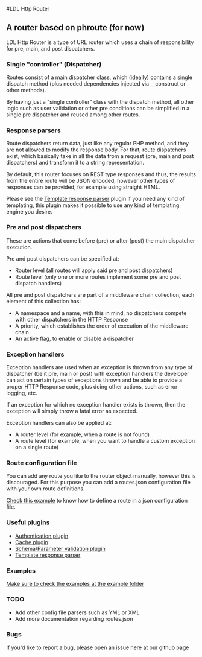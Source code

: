 #LDL Http Router

## A router based on phroute (for now)

LDL Http Router is a type of URL router which uses a chain of responsibility for pre, main, and post dispatchers.

### Single "controller" (Dispatcher)

Routes consist of a main dispatcher class, which (ideally) contains a single dispatch method 
(plus needed dependencies injected via __construct or other methods).

By having just a "single controller" class with the dispatch method, all other logic such as user validation or other 
pre conditions can be simplified in a single pre dispatcher and reused among other routes.

### Response parsers

Route dispatchers return data, just like any regular PHP method, and they are not allowed to modify the response body.
For that, route dispatchers exist, which basically take in all the data from a request (pre, main and post dispatchers)
and transform it to a string representation.

By default, this router focuses on REST type responses and thus, the results from the entire route
will be JSON encoded, however other types of responses can be provided, for example using straight HTML.

Please see the <a href="https://github.com/pthreat/ldl-http-router-template">Template response parser</a> plugin
if you need any kind of templating, this plugin makes it possible to use any kind of templating engine you desire.

### Pre and post dispatchers

These are actions that come before (pre) or after (post) the main dispatcher execution.

Pre and post dispatchers can be specified at: 

- Router level (all routes will apply said pre and post dispatchers)
- Route level (only one or more routes implement some pre and post dispatch handlers) 

All pre and post dispatchers are part of a middleware chain collection, each element of this collection has:

- A namespace and a name, with this in mind, no dispatchers compete with other dispatchers in the HTTP Response
- A priority, which establishes the order of execution of the middleware chain
- An active flag, to enable or disable a dispatcher 

### Exception handlers

Exception handlers are used when an exception is thrown from any type of dispatcher (be it pre, main or post)
with exception handlers the developer can act on certain types of exceptions thrown and be able to provide a proper 
HTTP Response code, plus doing other actions, such as error logging, etc. 
   
If an exception for which no exception handler exists is thrown, then the exception will simply throw a fatal error 
as expected.

Exception handlers can also be applied at: 

- A router level (for example, when a route is not found)
- A route level (for example, when you want to handle a custom exception on a single route)

### Route configuration file

You can add any route you like to the router object manually, however this is discouraged.
For this purpose you can add a routes.json configuration file with your own route definitions.

<a href="https://github.com/pthreat/ldl-http-router/blob/master/example/routes.json">Check this example</a> to know how to define a route in  a json configuration file.

### Useful plugins

- <a href="https://github.com/pthreat/ldl-http-router-auth">Authentication plugin</a>
- <a href="https://github.com/pthreat/ldl-http-router-cache">Cache plugin</a>
- <a href="https://github.com/pthreat/ldl-http-router-schema">Schema/Parameter validation plugin</a> 
- <a href="https://github.com/pthreat/ldl-http-router-template">Template response parser</a>

### Examples

<a href="https://github.com/pthreat/ldl-http-router/blob/master/example">Make sure to check the examples at the example folder</a>

### TODO

- Add other config file parsers such as YML or XML
- Add more documentation regarding routes.json

### Bugs

If you'd like to report a bug, please open an issue here at our github page